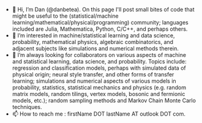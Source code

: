 - 👋 Hi, I’m Dan (@danbetea). On this page I'll post small bites of code that might be useful to the (statistical/machine learning/mathematical/physical/programming) community; languages included are Julia, Mathematica, Python, C/C++, and perhaps others. 
- 👀 I’m interested in machine/statistical learning and data science, probability, mathematical physics, algebraic combinatorics, and adjacent subjects like simulations and numerical methods therein.
- 💞️ I’m always looking for collaborators on various aspects of machine and statistical learning, data science, and probability. Topics include: regression and classification models, perhaps with simulated data of physical origin; neural style transfer, and other forms of transfer learning; simulations and numerical aspects of various models in probability, statistics, statistical mechanics and physics (e.g. random matrix models, random tilings, vertex models, bosonic and fermionic models, etc.); random sampling methods and Markov Chain Monte Carlo techniques.
- 📫 How to reach me : firstName DOT lastName AT outlook DOT com.
<!---
danbetea/danbetea is a ✨ special ✨ repository because its `README.md` (this file) appears on your GitHub profile.
You can click the Preview link to take a look at your changes.
--->
